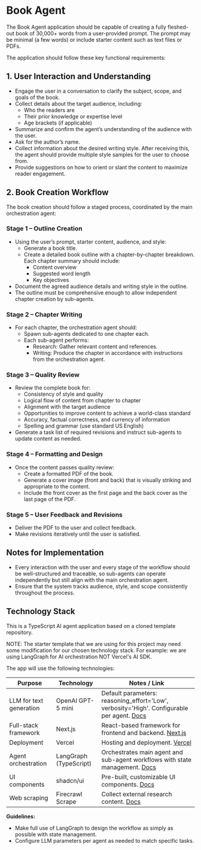 # Book Agent

The Book Agent application should be capable of creating a fully fleshed-out book of 30,000+ words from a user-provided prompt. The prompt may be minimal (a few words) or include starter content such as text files or PDFs.

The application should follow these key functional requirements:

## 1. User Interaction and Understanding

- Engage the user in a conversation to clarify the subject, scope, and goals of the book.
- Collect details about the target audience, including:
    - Who the readers are
    - Their prior knowledge or expertise level
    - Age brackets (if applicable)
- Summarize and confirm the agent’s understanding of the audience with the user.
- Ask for the author’s name.
- Collect information about the desired writing style. After receiving this, the agent should provide multiple style samples for the user to choose from.
- Provide suggestions on how to orient or slant the content to maximize reader engagement.


## 2. Book Creation Workflow

The book creation should follow a staged process, coordinated by the main orchestration agent:

### Stage 1 – Outline Creation

- Using the user’s prompt, starter content, audience, and style:
    - Generate a book title.
    - Create a detailed book outline with a chapter-by-chapter breakdown. Each chapter summary should include:
        - Content overview
        - Suggested word length
        - Key objectives
- Document the agreed audience details and writing style in the outline.
- The outline must be comprehensive enough to allow independent chapter creation by sub-agents.

### Stage 2 – Chapter Writing

- For each chapter, the orchestration agent should:
    - Spawn sub-agents dedicated to one chapter each.
    - Each sub-agent performs:
        - Research: Gather relevant content and references.
        - Writing: Produce the chapter in accordance with instructions from the orchestration agent.

### Stage 3 – Quality Review

- Review the complete book for:
    - Consistency of style and quality
    - Logical flow of content from chapter to chapter
    - Alignment with the target audience
    - Opportunities to improve content to achieve a world-class standard
    - Accuracy, factual correctness, and currency of information
    - Spelling and grammar (use standard US English)
- Generate a task list of required revisions and instruct sub-agents to update content as needed.

### Stage 4 – Formatting and Design

- Once the content passes quality review:
    - Create a formatted PDF of the book.
    - Generate a cover image (front and back) that is visually striking and appropriate to the content.
    - Include the front cover as the first page and the back cover as the last page of the PDF.

### Stage 5 – User Feedback and Revisions

- Deliver the PDF to the user and collect feedback.
- Make revisions iteratively until the user is satisfied.


## Notes for Implementation

- Every interaction with the user and every stage of the workflow should be well-structured and traceable, so sub-agents can operate independently but still align with the main orchestration agent.
- Ensure that the system tracks audience, style, and scope consistently throughout the process.


## Technology Stack

This is a TypeScript AI agent application based on a cloned template repository.

NOTE: The starter template that we are using for this project may need some modification for our chosen technology stack. For example: we are using LangGraph for AI orchestration NOT Vercel's AI SDK.

The app will use the following technologies:

| Purpose                  | Technology                       | Notes / Link |
|---------------------------|---------------------------------|--------------|
| LLM for text generation   | OpenAI GPT-5 mini               | Default parameters: reasoning_effort='Low', verbosity='High'. Configurable per agent. [Docs](https://platform.openai.com/docs/guides/latest-model) |
| Full-stack framework      | Next.js                          | React-based framework for frontend and backend. [Next.js](https://nextjs.org/) |
| Deployment                | Vercel                           | Hosting and deployment. [Vercel](https://vercel.com/) |
| Agent orchestration       | LangGraph (TypeScript)           | Orchestrates main agent and sub-agent workflows with state management. [Docs](https://langchain-ai.github.io/langgraph/) |
| UI components             | shadcn/ui                        | Pre-built, customizable UI components. [Docs](https://ui.shadcn.com/) |
| Web scraping              | Firecrawl Scrape                 | Collect external research content. [Docs](https://docs.firecrawl.dev/features/scrape) |

**Guidelines:**
- Make full use of LangGraph to design the workflow as simply as possible with state management.
- Configure LLM parameters per agent as needed to match specific tasks.